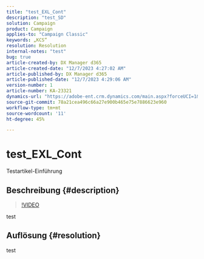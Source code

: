 ```yaml
---
title: "test_EXL_Cont"
description: "test_SD"
solution: Campaign
product: Campaign
applies-to: "Campaign Classic"
keywords: „KCS“
resolution: Resolution
internal-notes: "test"
bug: true
article-created-by: DX Manager d365
article-created-date: "12/7/2023 4:27:02 AM"
article-published-by: DX Manager d365
article-published-date: "12/7/2023 4:29:06 AM"
version-number: 1
article-number: KA-23321
dynamics-url: "https://adobe-ent.crm.dynamics.com/main.aspx?forceUCI=1&pagetype=entityrecord&etn=knowledgearticle&id=7fcca7db-b894-ee11-be37-6045bd006a22"
source-git-commit: 78a21cea496c66a27e900b465e75e7886623e960
workflow-type: tm+mt
source-wordcount: '11'
ht-degree: 45%

---
```


# test_EXL_Cont


Testartikel-Einführung

## Beschreibung {#description}



>[!VIDEO](https://video.tv.adobe.com/v/18696?quality=9&amp;learn=on)


test

## Auflösung {#resolution}


test
